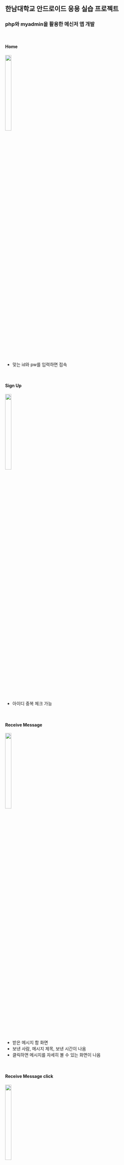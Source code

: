 ## 한남대학교 안드로이드 응용 실습 프로젝트

### php와 myadmin을 활용한 메신저 앱 개발

<br>

#### Home

<img src="https://user-images.githubusercontent.com/77836614/167289845-53352a20-3fa3-4dc0-a096-cb6bbfddd5b9.png" width="20%" height="25%">

- 맞는 id와 pw를 입력하면 접속

<br>

#### Sign Up
<img src="https://user-images.githubusercontent.com/77836614/172376965-5e4b2dd2-17e5-4c84-b5d0-de60d395153c.PNG" width="20%" height="25%">

- 아이디 중복 체크 가능

<br>

#### Receive Message
<img src="https://user-images.githubusercontent.com/77836614/172378328-2a4bd3bf-9c43-4846-8072-86037b1fb05c.PNG" width="20%" height="25%">

- 받은 메시지 함 화면
- 보낸 사람, 메시지 제목, 보낸 시간이 나옴
- 클릭하면 메시지를 자세히 볼 수 있는 화면이 나옴

<br>

#### Receive Message click
<img src="https://user-images.githubusercontent.com/77836614/172377304-90513211-00f7-4bf4-ad10-74211049e0ce.PNG" width="20%" height="25%">

- 받은 메시지를 클릭했을 경우 나오는 화면
- 삭제 가능

<br>

#### Send Message
<img src="https://user-images.githubusercontent.com/77836614/172377566-87c6c282-ca1d-489b-956e-265179b5fa34.PNG" width="20%" height="25%">

- 보낸 메시지 함 화면
- 받은 사람, 메시지 제목, 보낸 시간이 나옴
- 클릭하면 메시지를 자세히 볼 수 있는 화면이 나옴

<br>

#### Send Message click
<img src="https://user-images.githubusercontent.com/77836614/172377611-c2822769-bde8-4de5-8836-572f613b2b58.PNG" width="20%" height="25%">

- 보낸 메시지를 클릭했을 경우 나오는 화면
- 삭제 가능

<br>

#### Message Write
<img src="https://user-images.githubusercontent.com/77836614/172377732-0e906c2c-dbfb-4248-acb9-baafc5475ab1.PNG" width="20%" height=25%>

- 메시지 작성 화면
- 다른 사용자에게 메시지를 보낼 수 있음

<br>

#### User Info Setting
<img src="https://user-images.githubusercontent.com/77836614/172377828-b9eb9f2e-6224-4c63-a75b-5540b65b42de.PNG" width="20%" height="25%">

- 사용자 정보 변경 화면
- 비밀번호와 사용자 이름, 사용자의 학과를 변경할 수 있음
